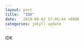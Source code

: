 ```yaml
---
layout: post
title:  "IDK"
date:   2018-08-02 17:05:44 +0900
categories: jekyll update
---
```


IDK
